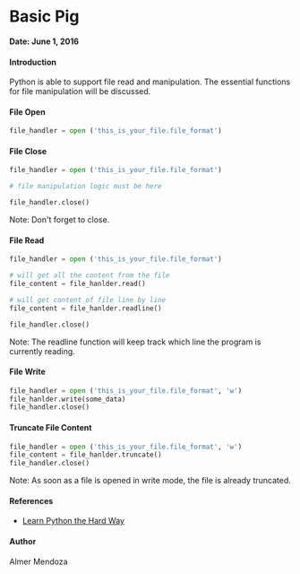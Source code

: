 # Basic Pig

**Date: June 1, 2016**

#### Introduction

Python is able to support file read and manipulation. The essential functions for file manipulation will be discussed.

#### File Open

```python
file_handler = open ('this_is_your_file.file_format')
```

#### File Close

```python
file_handler = open ('this_is_your_file.file_format')

# file manipulation logic must be here

file_handler.close()
```

Note: Don't forget to close.

#### File Read

```python
file_handler = open ('this_is_your_file.file_format')

# will get all the content from the file
file_content = file_hanlder.read()

# will get content of file line by line
file_content = file_hanlder.readline()

file_handler.close()
```

Note: The readline function will keep track which line the program is currently reading.

#### File Write

```python
file_handler = open ('this_is_your_file.file_format', 'w')
file_hanlder.write(some_data)
file_handler.close()
```

#### Truncate File Content

```python
file_handler = open ('this_is_your_file.file_format', 'w')
file_content = file_hanlder.truncate()
file_handler.close()
```

Note: As soon as a file is opened in write mode, the file is already truncated.

#### References

- [Learn Python the Hard Way](http://learnpythonthehardway.org/book/)

#### Author

Almer Mendoza
